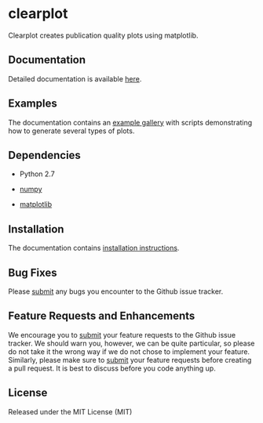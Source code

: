 # clearplot

Clearplot creates publication quality plots using matplotlib.

Documentation
-------------

Detailed documentation is available [here](http://clearplot.readthedocs.org/en/latest/).

Examples
--------

The documentation contains an [example gallery](http://clearplot.readthedocs.org/en/latest/examples/) with scripts demonstrating how to generate several types of plots.

<!--
Citing
------

Clearplot can be cited using a DOI provided through Zenodo: [![DOI]()]()
-->

Dependencies
------------

- Python 2.7

- [numpy](http://www.numpy.org/)

- [matplotlib](http://matplotlib.org)


Installation
------------

The documentation contains [installation instructions](http://clearplot.readthedocs.org/en/latest/installation/).

<!--
Testing
-------

[![Build Status](https://travis-ci.org/breedlun/clearplot.png?branch=master)](https://travis-ci.org/breedlun/clearplot)

To test seaborn, run `make test` in the source directory. This will run the unit-test and doctest suite (using `nose`).
-->

Bug Fixes
---------

Please [submit](https://github.com/breedlu/clearplot/issues/new) any bugs you encounter to the Github issue tracker.


Feature Requests and Enhancements
---------------------------------

We encourage you to [submit](https://github.com/breedlu/clearplot/issues/new) your feature requests to the Github issue tracker.  We should warn you, however, we can be quite particular, so please do not take it the wrong way if we do not chose to implement your feature.  Similarly, please make sure to [submit](https://github.com/breedlu/clearplot/issues/new) your feature requests before creating a pull request.  It is best to discuss before you code anything up.


License
-------

Released under the MIT License (MIT)
